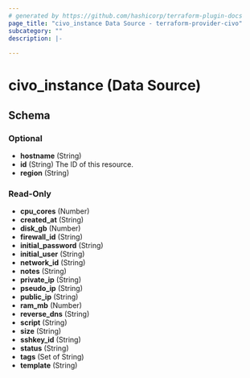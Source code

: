 ```yaml
---
# generated by https://github.com/hashicorp/terraform-plugin-docs
page_title: "civo_instance Data Source - terraform-provider-civo"
subcategory: ""
description: |-
  
---
```


# civo_instance (Data Source)





<!-- schema generated by tfplugindocs -->
## Schema

### Optional

- **hostname** (String)
- **id** (String) The ID of this resource.
- **region** (String)

### Read-Only

- **cpu_cores** (Number)
- **created_at** (String)
- **disk_gb** (Number)
- **firewall_id** (String)
- **initial_password** (String)
- **initial_user** (String)
- **network_id** (String)
- **notes** (String)
- **private_ip** (String)
- **pseudo_ip** (String)
- **public_ip** (String)
- **ram_mb** (Number)
- **reverse_dns** (String)
- **script** (String)
- **size** (String)
- **sshkey_id** (String)
- **status** (String)
- **tags** (Set of String)
- **template** (String)


